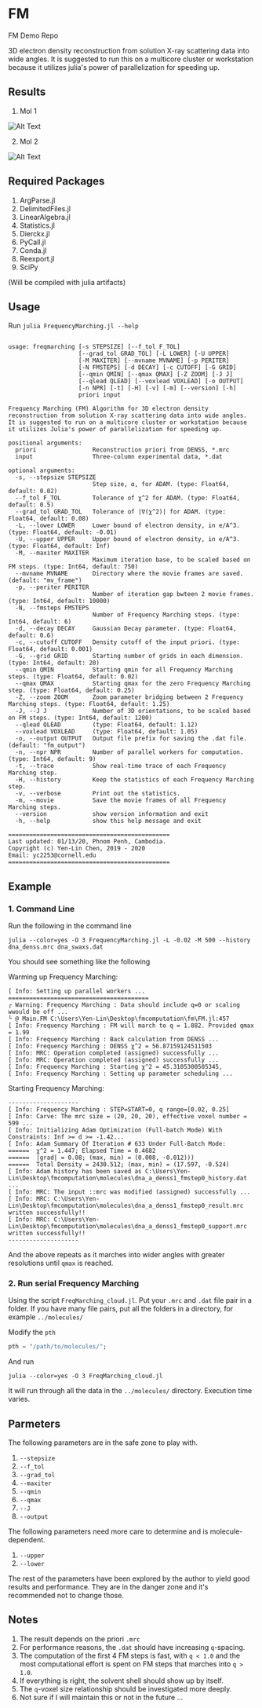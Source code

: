 # FM
FM Demo Repo


3D electron density reconstruction from solution X-ray scattering data into wide angles. 
It is suggested to run this on a multicore cluster or workstation because it utilizes julia's power of parallelization for speeding up.


## Results


1. Mol 1

![Alt Text](ezgif-5-921e8fa10bbd.gif)

2. Mol 2

![Alt Text](ezgif-5-36cb4ce28fe1.gif)






## Required Packages

1. ArgParse.jl
2. DelimitedFiles.jl
3. LinearAlgebra.jl
4. Statistics.jl
5. Dierckx.jl
6. PyCall.jl
7. Conda.jl
8. Reexport.jl
9. SciPy

(Will be compiled with julia artifacts)



## Usage

Run `julia FrequencyMarching.jl --help`

```

usage: freqmarching [-s STEPSIZE] [--f_tol F_TOL]
                    [--grad_tol GRAD_TOL] [-L LOWER] [-U UPPER]
                    [-M MAXITER] [--mvname MVNAME] [-p PERITER]
                    [-N FMSTEPS] [-d DECAY] [-c CUTOFF] [-G GRID]
                    [--qmin QMIN] [--qmax QMAX] [-Z ZOOM] [-J J]
                    [--qlead QLEAD] [--voxlead VOXLEAD] [-o OUTPUT]
                    [-n NPR] [-t] [-H] [-v] [-m] [--version] [-h]
                    priori input

Frequency Marching (FM) Algorithm for 3D electron density
reconstruction from solution X-ray scattering data into wide angles.
It is suggested to run on a multicore cluster or workstation because
it utilizes Julia's power of parallelization for speeding up.

positional arguments:
  priori                Reconstruction priori from DENSS, *.mrc
  input                 Three-column experimental data, *.dat

optional arguments:
  -s, --stepsize STEPSIZE
                        Step size, α, for ADAM. (type: Float64, default: 0.02)
  --f_tol F_TOL         Tolerance of χ^2 for ADAM. (type: Float64, default: 0.5)
  --grad_tol GRAD_TOL   Tolerance of |∇(χ^2)| for ADAM. (type: Float64, default: 0.08)
  -L, --lower LOWER     Lower bound of electron density, in e/A^3. (type: Float64, default: -0.01)
  -U, --upper UPPER     Upper bound of electron density, in e/A^3. (type: Float64, default: Inf)
  -M, --maxiter MAXITER
                        Maximum iteration base, to be scaled based on FM steps. (type: Int64, default: 750)
  --mvname MVNAME       Directory where the movie frames are saved. (default: "mv_frame")
  -p, --periter PERITER
                        Number of iteration gap bwteen 2 movie frames. (type: Int64, default: 10000)
  -N, --fmsteps FMSTEPS
                        Number of Frequency Marching steps. (type: Int64, default: 6)
  -d, --decay DECAY     Gaussian Decay parameter. (type: Float64, default: 0.6)
  -c, --cutoff CUTOFF   Density cutoff of the input priori. (type: Float64, default: 0.001)
  -G, --grid GRID       Starting number of grids in each dimension. (type: Int64, default: 20)
  --qmin QMIN           Starting qmin for all Frequency Marching steps. (type: Float64, default: 0.02)
  --qmax QMAX           Starting qmax for the zero Frequency Marching step. (type: Float64, default: 0.25)
  -Z, --zoom ZOOM       Zoom parameter bridging between 2 Frequency Marching steps. (type: Float64, default: 1.25)
  -J, --J J             Number of 3D orientations, to be scaled based on FM steps. (type: Int64, default: 1200)
  --qlead QLEAD         (type: Float64, default: 1.12)
  --voxlead VOXLEAD     (type: Float64, default: 1.05)
  -o, --output OUTPUT   Output file prefix for saving the .dat file. (default: "fm_output")
  -n, --npr NPR         Number of parallel workers for computation. (type: Int64, default: 9)
  -t, --trace           Show real-time trace of each Frequency Marching step.
  -H, --history         Keep the statistics of each Frequency Marching step.
  -v, --verbose         Print out the statistics.
  -m, --movie           Save the movie frames of all Frequency Marching steps.
  --version             show version information and exit
  -h, --help            show this help message and exit

==============================================
Last updated: 01/13/20, Phnom Penh, Cambodia.
Copyright (c) Yen-Lin Chen, 2019 - 2020
Email: yc2253@cornell.edu
==============================================

```


## Example

### 1. Command Line

   Run the following in the command line

```
julia --color=yes -O 3 FrequencyMarching.jl -L -0.02 -M 500 --history dna_denss.mrc dna_swaxs.dat
```

   You should see something like the following

   Warming up Frequency Marching:
```
[ Info: Setting up parallel workers ...
========================================
┌ Warning: Frequency Marching : Data should include q=0 or scaling wwould be off ...
└ @ Main.FM C:\Users\Yen-Lin\Desktop\fmcomputation\fm\FM.jl:457
[ Info: Frequency Marching : FM will march to q = 1.882. Provided qmax = 1.99
[ Info: Frequency Marching : Back calculation from DENSS ...
[ Info: Frequency Marching : DENSS χ^2 = 56.87159124511503
[ Info: MRC: Operation completed (assigned) successfully ...
[ Info: MRC: Operation completed (assigned) successfully ...
[ Info: Frequency Marching : Starting χ^2 = 45.3105300505345,
[ Info: Frequency Marching : Setting up parameter scheduling ...
```

   Starting Frequency Marching:
```
--------------------
[ Info: Frequency Marching : STEP=START=0, q range=[0.02, 0.25]
[ Info: Carve: The mrc size = (20, 20, 20), effective voxel number = 599 ...
[ Info: Initializing Adam Optimization (Full-batch Mode) With Constraints: Inf >= d >= -1.42...
[ Info: Adam Summary Of Iteration # 633 Under Full-Batch Mode:
======  χ^2 = 1.447; Elapsed Time = 0.4682
======  |grad| = 0.08; (max, min) = (0.008, -0.012)))
======  Total Density = 2430.512; (max, min) = (17.597, -0.524)
[ Info: Adam history has been saved as C:\Users\Yen-Lin\Desktop\fmcomputation\molecules\dna_a_denss1_fmstep0_history.dat ...
[ Info: MRC: The input ::mrc was modified (assigned) successfully ...
[ Info: MRC: C:\Users\Yen-Lin\Desktop\fmcomputation\molecules\dna_a_denss1_fmstep0_result.mrc written successfully!!
[ Info: MRC: C:\Users\Yen-Lin\Desktop\fmcomputation\molecules\dna_a_denss1_fmstep0_support.mrc written successfully!!
--------------------
```

   And the above repeats as it marches into wider angles with greater resolutions until `qmax` is reached.


### 2. Run serial Frequency Marching

   Using the script `FreqMarching_cloud.jl`. Put your `.mrc` and `.dat` file pair in a folder. If you have many file pairs, put all the folders in a directory, for example `../molecules/`

   Modify the `pth`

```julia
pth = "/path/to/molecules/";
```

   And run

```
julia --color=yes -O 3 FreqMarching_cloud.jl
```

   It will run through all the data in the `../molecules/` directory. Execution time varies.



## Parmeters

The following parameters are in the safe zone to play with.
1. `--stepsize`
2. `--f_tol`
3. `--grad_tol`
4. `--maxiter`
5. `--qmin`
6. `--qmax`
7. `--J`
8. `--output`

The following parameters need more care to determine and is molecule-dependent.
1. `--upper`
2. `--lower`

The rest of the parameters have been explored by the author to yield good results and performance. They are in the danger zone and it's recommended not to change those.




## Notes
1. The result depends on the priori `.mrc`
2. For performance reasons, the `.dat` should have increasing `q`-spacing.
3. The computation of the first 4 FM steps is fast, with `q < 1.0` and the most computational effort is spent on FM steps that marches into `q > 1.0`.
4. If everything is right, the solvent shell should show up by itself.
5. The `q`-voxel size relationship should be investigated more deeply.
6. Not sure if I will maintain this or not in the future ...
